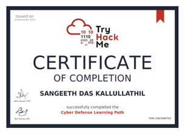 <img src="https://github.com/sdkallullathil/defence_thm/blob/c27fc304bb234fce19c0de782f0059ada7eec41c/cyber_defence.png" height="90%" width="90%" alt="Disk Sanitization Steps"/> 
